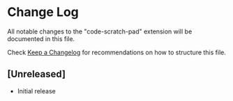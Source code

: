 # Change Log

All notable changes to the "code-scratch-pad" extension will be documented in this file.

Check [Keep a Changelog](http://keepachangelog.com/) for recommendations on how to structure this file.

## [Unreleased]

- Initial release